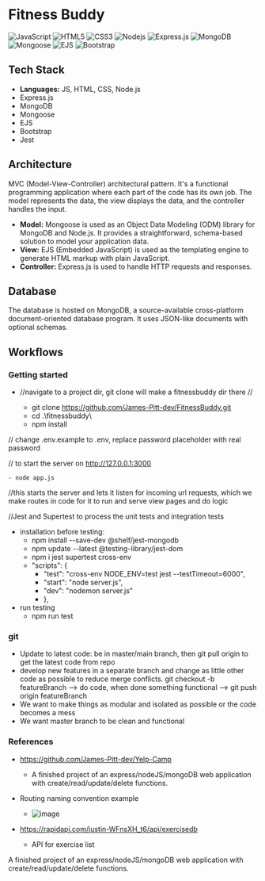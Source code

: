 # Fitness Buddy
![JavaScript](https://img.shields.io/badge/-JavaScript-black?style=flat-square&logo=javascript)
![HTML5](https://img.shields.io/badge/-HTML5-E34F26?style=flat-square&logo=html5&logoColor=white)
![CSS3](https://img.shields.io/badge/-CSS3-1572B6?style=flat-square&logo=css3)
![Nodejs](https://img.shields.io/badge/-Nodejs-black?style=flat-square&logo=Node.js)
![Express.js](https://img.shields.io/badge/-Express.js-black?style=flat-square&logo=express)
![MongoDB](https://img.shields.io/badge/-MongoDB-black?style=flat-square&logo=mongodb)
![Mongoose](https://img.shields.io/badge/-Mongoose-black?style=flat-square&logo=mongoose)
![EJS](https://img.shields.io/badge/-EJS-black?style=flat-square&logo=ejs)
![Bootstrap](https://img.shields.io/badge/-Bootstrap-563D7C?style=flat-square&logo=bootstrap)


## Tech Stack
- **Languages:** JS, HTML, CSS, Node.js
- Express.js
- MongoDB
- Mongoose
- EJS
- Bootstrap
- Jest 

## Architecture
MVC (Model-View-Controller) architectural pattern. It's a functional programming application where each part of the code has its own job. The model represents the data, the view displays the data, and the controller handles the input.

- **Model:** Mongoose is used as an Object Data Modeling (ODM) library for MongoDB and Node.js. It provides a straightforward, schema-based solution to model your application data.
- **View:** EJS (Embedded JavaScript) is used as the templating engine to generate HTML markup with plain JavaScript.
- **Controller:** Express.js is used to handle HTTP requests and responses.

## Database
The database is hosted on MongoDB, a source-available cross-platform document-oriented database program. It uses JSON-like documents with optional schemas.

## Workflows

### Getting started
- //navigate to a project dir, git clone will make a fitnessbuddy dir there //

    - git clone https://github.com/James-Pitt-dev/FitnessBuddy.git
    - cd .\fitnessbuddy\
    - npm install

// change .env.example to .env, replace password placeholder with real password

// to start the server on http://127.0.0.1:3000

    - node app.js   

//this starts the server and lets it listen for incoming url requests, which we make routes in code for it to run and serve view pages and do logic

//Jest and Supertest to process the unit tests and integration tests
   - installation before testing:  
     - npm install --save-dev @shelf/jest-mongodb
     - npm update --latest @testing-library/jest-dom
     - npm i jest supertest cross-env
     - "scripts": {
        - "test": "cross-env NODE_ENV=test jest --testTimeout=6000",
        -  "start": "node server.js",
        - "dev": "nodemon server.js"
        - },
   - run testing
     - npm run test

### git
- Update to latest code: be in master/main branch, then git pull origin to get the latest code from repo
- develop new features in a separate branch and change as little other code as possible to reduce merge conflicts. git checkout -b featureBranch --> do code, when done something functional --> git push origin featureBranch
- We want to make things as modular and isolated as possible or the code becomes a mess
- We want master branch to be clean and functional


### References
- https://github.com/James-Pitt-dev/Yelp-Camp
  - A finished project of an express/nodeJS/mongoDB web application with create/read/update/delete functions.
- Routing naming convention example
  - ![image](https://github.com/James-Pitt-dev/FitnessBuddy/assets/39842510/37ce50cf-7e84-4018-bbb2-0f62e1e51a53)


- https://rapidapi.com/justin-WFnsXH_t6/api/exercisedb
  - API for exercise list

A finished project of an express/nodeJS/mongoDB web application with create/read/update/delete functions.

